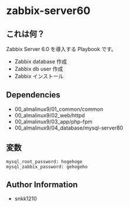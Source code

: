 zabbix-server60
=========

## これは何？

Zabbix Server 6.0 を導入する Playbook です。

- Zabbix database 作成
- Zabbix db user 作成
- Zabbix インストール

## Dependencies

- 00_almalinux9/01_common/common
- 00_almalinux9/02_web/httpd
- 00_almalinux9/03_app/php-fpm
- 00_almalinux9/04_database/mysql-server80

## 変数

```
mysql_root_password: hogehoge
mysql_zabbix_password: gehogeho
```

Author Information
------------------

- snkk1210
